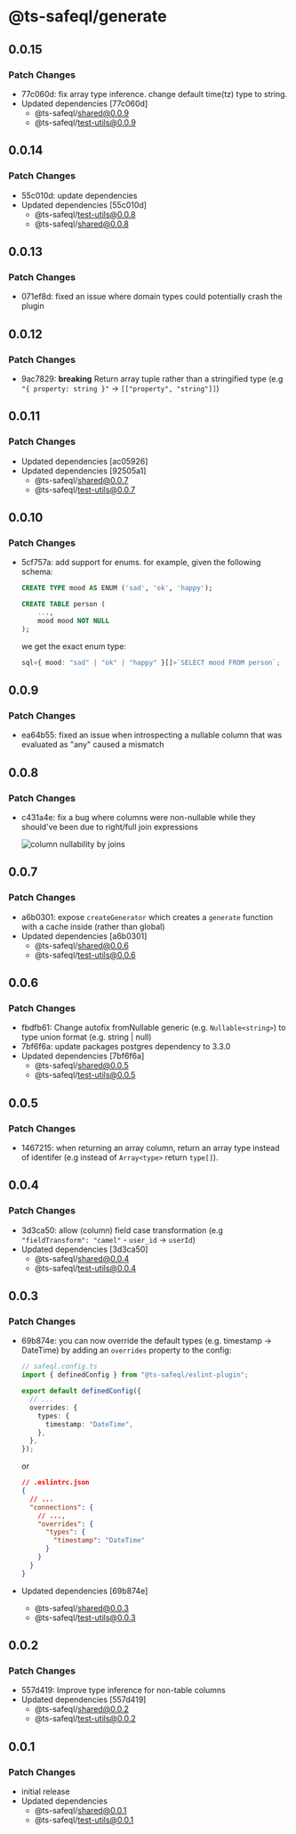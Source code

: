 # @ts-safeql/generate

## 0.0.15

### Patch Changes

- 77c060d: fix array type inference.
  change default time(tz) type to string.
- Updated dependencies [77c060d]
  - @ts-safeql/shared@0.0.9
  - @ts-safeql/test-utils@0.0.9

## 0.0.14

### Patch Changes

- 55c010d: update dependencies
- Updated dependencies [55c010d]
  - @ts-safeql/test-utils@0.0.8
  - @ts-safeql/shared@0.0.8

## 0.0.13

### Patch Changes

- 071ef8d: fixed an issue where domain types could potentially crash the plugin

## 0.0.12

### Patch Changes

- 9ac7829: **breaking** Return array tuple rather than a stringified type (e.g `"{ property: string }"` -> `[["property", "string"]]`)

## 0.0.11

### Patch Changes

- Updated dependencies [ac05926]
- Updated dependencies [92505a1]
  - @ts-safeql/shared@0.0.7
  - @ts-safeql/test-utils@0.0.7

## 0.0.10

### Patch Changes

- 5cf757a: add support for enums. for example, given the following schema:

  ```sql
  CREATE TYPE mood AS ENUM ('sad', 'ok', 'happy');

  CREATE TABLE person (
      ...,
      mood mood NOT NULL
  );
  ```

  we get the exact enum type:

  ```ts
  sql<{ mood: "sad" | "ok" | "happy" }[]>`SELECT mood FROM person`;
  ```

## 0.0.9

### Patch Changes

- ea64b55: fixed an issue when introspecting a nullable column that was evaluated as "any" caused a mismatch

## 0.0.8

### Patch Changes

- c431a4e: fix a bug where columns were non-nullable while they should've been due to right/full join expressions

  ![column nullability by joins](https://user-images.githubusercontent.com/10504365/196818229-c6b43fa3-8a48-4891-800b-0151c35077d8.gif)

## 0.0.7

### Patch Changes

- a6b0301: expose `createGenerator` which creates a `generate` function with a cache inside (rather than global)
- Updated dependencies [a6b0301]
  - @ts-safeql/shared@0.0.6
  - @ts-safeql/test-utils@0.0.6

## 0.0.6

### Patch Changes

- fbdfb61: Change autofix fromNullable generic (e.g. `Nullable<string>`) to type union format (e.g. string | null)
- 7bf6f6a: update packages postgres dependency to 3.3.0
- Updated dependencies [7bf6f6a]
  - @ts-safeql/shared@0.0.5
  - @ts-safeql/test-utils@0.0.5

## 0.0.5

### Patch Changes

- 1467215: when returning an array column, return an array type instead of identifer (e.g instead of `Array<type>` return `type[]`).

## 0.0.4

### Patch Changes

- 3d3ca50: allow (column) field case transformation (e.g `"fieldTransform": "camel"` - `user_id` → `userId`)
- Updated dependencies [3d3ca50]
  - @ts-safeql/shared@0.0.4
  - @ts-safeql/test-utils@0.0.4

## 0.0.3

### Patch Changes

- 69b874e: you can now override the default types (e.g. timestamp -> DateTime) by adding an `overrides` property to the config:

  ```ts
  // safeql.config.ts
  import { definedConfig } from "@ts-safeql/eslint-plugin";

  export default definedConfig({
    // ...
    overrides: {
      types: {
        timestamp: "DateTime",
      },
    },
  });
  ```

  or

  ```json
  // .eslintrc.json
  {
    // ...
    "connections": {
      // ...,
      "overrides": {
        "types": {
          "timestamp": "DateTime"
        }
      }
    }
  }
  ```

- Updated dependencies [69b874e]
  - @ts-safeql/shared@0.0.3
  - @ts-safeql/test-utils@0.0.3

## 0.0.2

### Patch Changes

- 557d419: Improve type inference for non-table columns
- Updated dependencies [557d419]
  - @ts-safeql/shared@0.0.2
  - @ts-safeql/test-utils@0.0.2

## 0.0.1

### Patch Changes

- initial release
- Updated dependencies
  - @ts-safeql/shared@0.0.1
  - @ts-safeql/test-utils@0.0.1
